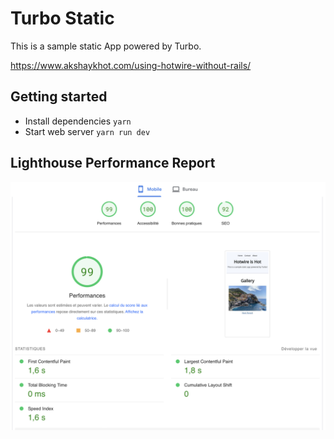 # Turbo Static

This is a sample static App powered by Turbo.

https://www.akshaykhot.com/using-hotwire-without-rails/

## Getting started

- Install dependencies `yarn`
- Start web server `yarn run dev`

## Lighthouse Performance Report

![Lighthouse](/20230314_lighthouse_report.png?raw=true "Lighthouse report")
